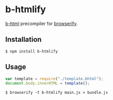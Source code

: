 # b-htmlify

[b-html](https://github.com/b-html/b-html) precompiler for [browserify](http://browserify.org/).

## Installation

```
$ npm install b-htmlify
```

## Usage

```javascript
var template = require("./template.bhtml");
document.body.innerHTML = template();
```

```
$ browserify -t b-htmlify main.js > bundle.js
```
